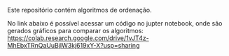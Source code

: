 Este repositório contém algoritmos de ordenação.

No link abaixo é possível acessar um código no jupter notebook, onde são gerados gráficos para comparar os algoritmos:
https://colab.research.google.com/drive/1vJT4z-MhEbxTRnQaUuBjIW3kj619xY-X?usp=sharing
